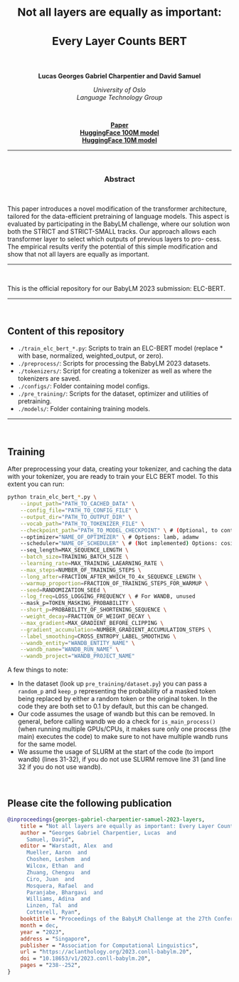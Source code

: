 <h2 align="center"><b><h3>Not all layers are equally as important:</h3><h3>Every Layer Counts BERT</h3></b></h2><br>


<p align="center">
  <b>Lucas Georges Gabriel Charpentier and David Samuel</b>
</p>

<p align="center">
  <i>
    University of Oslo<br>
    Language Technology Group<br>
  </i>
</p>
<br>

<p align="center">
  <a href="https://aclanthology.org/2023.conll-babylm.20/"><b>Paper</b></a><br>
  <a href="https://huggingface.co/lgcharpe/ELC_BERT_baby_100M"><b>HuggingFace 100M model</b></a><br>
  <a href="https://huggingface.co/lgcharpe/ELC_BERT_baby_10M"><b>HuggingFace 10M model</b></a>
</p>

_______

<br>

<h3 align="center"><b>Abstract</b></h3><br>

This paper introduces a novel modification of
the transformer architecture, tailored for the
data-efficient pretraining of language models.
This aspect is evaluated by participating in the
BabyLM challenge, where our solution won
both the STRICT and STRICT-SMALL tracks.
Our approach allows each transformer layer to
select which outputs of previous layers to pro-
cess. The empirical results verify the potential
of this simple modification and show that not
all layers are equally as important.

_______

<br>

This is the official repository for our BabyLM 2023 submission: ELC-BERT.

_______

<br>

## Content of this repository

- `./train_elc_bert_*.py`: Scripts to train an ELC-BERT model (replace * with base, normalized, weighted_output, or zero).
- `./preprocess/`: Scripts for processing the BabyLM 2023 datasets.
- `./tokenizers/`: Script for creating a tokenizer as well as where the tokenizers are saved.
- `./configs/`: Folder containing model configs.
- `./pre_training/`: Scripts for the dataset, optimizer and utilities of pretraining.
- `./models/`: Folder containing training models.

_______

<br>

## Training

After preprocessing your data, creating your tokenizer, and caching the data with your tokenizer, you are ready to train your ELC BERT model. To this extent you can run:

```bash
python train_elc_bert_*.py \
    --input_path="PATH_TO_CACHED_DATA" \
    --config_file="PATH_TO_CONFIG_FILE" \
    --output_dir="PATH_TO_OUTPUT_DIR" \
    --vocab_path="PATH_TO_TOKENIZER_FILE" \
    --checkpoint_path="PATH_TO_MODEL_CHECKPOINT" \ # (Optional, to continue training)
    --optimizer="NAME_OF_OPTIMIZER" \ # Options: lamb, adamw
    --scheduler="NAME_OF_SCHEDULER" \ # (Not implemented) Options: cosine
    --seq_length=MAX_SEQUENCE_LENGTH \
    --batch_size=TRAINING_BATCH_SIZE \
    --learning_rate=MAX_TRAINING_LAEARNING_RATE \
    --max_steps=NUMBER_OF_TRAINING_STEPS \
    --long_after=FRACTION_AFTER_WHICH_TO_4x_SEQUENCE_LENGTH \
    --warmup_proportion=FRACTION_OF_TRAINING_STEPS_FOR_WARMUP \
    --seed=RANDOMIZATION_SEEd \
    --log_freq=LOSS_LOGGING_FREQUENCY \ # For WANDB, unused
    --mask_p=TOKEN_MASKING_PROBABILITY \
    --short_p=PROBABILITY_OF_SHORTENING_SEQUENCE \
    --weight_decay=FRACTION_OF_WEIGHT_DECAY \
    --max_gradient=MAX_GRADIENT_BEFORE_CLIPPING \
    --gradient_accumulation=NUMBER_GRADIENT_ACCUMULATION_STEPS \
    --label_smoothing=CROSS_ENTROPY_LABEL_SMOOTHING \
    --wandb_entity="WANDB_ENTITY_NAME" \
    --wandb_name="WANDB_RUN_NAME" \
    --wandb_project="WANDB_PROJECT_NAME"
```

A few things to note:
 - In the dataset (look up `pre_training/dataset.py`) you can pass a `random_p` and `keep_p` representing the probability of a masked token being replaced by either a random token or the original token. In the code they are both set to 0.1 by default, but this can be changed.
 - Our code assumes the usage of wandb but this can be removed. In general, before calling wandb we do a check for `is_main_process()` (when running multiple GPUs/CPUs, it makes sure only one process (the main) executes the code) to make sure to not have multiple wandb runs for the same model.
 - We assume the usage of SLURM at the start of the code (to import wandb) (lines 31-32), if you do not use SLURM remove line 31 (and line 32 if you do not use wandb).
<br>

## Please cite the following publication
```bibtex
@inproceedings{georges-gabriel-charpentier-samuel-2023-layers,
    title = "Not all layers are equally as important: Every Layer Counts {BERT}",
    author = "Georges Gabriel Charpentier, Lucas  and
      Samuel, David",
    editor = "Warstadt, Alex  and
      Mueller, Aaron  and
      Choshen, Leshem  and
      Wilcox, Ethan  and
      Zhuang, Chengxu  and
      Ciro, Juan  and
      Mosquera, Rafael  and
      Paranjabe, Bhargavi  and
      Williams, Adina  and
      Linzen, Tal  and
      Cotterell, Ryan",
    booktitle = "Proceedings of the BabyLM Challenge at the 27th Conference on Computational Natural Language Learning",
    month = dec,
    year = "2023",
    address = "Singapore",
    publisher = "Association for Computational Linguistics",
    url = "https://aclanthology.org/2023.conll-babylm.20",
    doi = "10.18653/v1/2023.conll-babylm.20",
    pages = "238--252",
}
```

